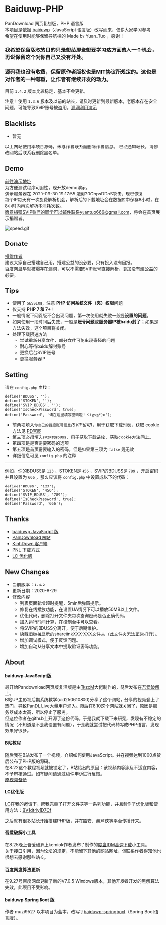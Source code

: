 # Baiduwp-PHP
PanDownload 网页复刻版，PHP 语言版<br/>
本项目是依据 [baiduwp](https://github.com/TkzcM/baiduwp "baiduwp")（JavaScript 语言版）改写而来，仅供大家学习参考<br/>
希望在使用时能够保留导航栏的 Made by Yuan_Tuo ，感谢！

### 我希望保留版权的目的只是想给那些想要学习这方面的人一个机会，再说保留这个对你自己又没有坏处。
### 源码我也没有收费，保留原作者版权也是MIT协议所规定的。这也是对作者的一种尊重，让作者有继续开发的动力。

目前 `1.4.2` 版本比较稳定，基本不会更新。

注意！使用 `1.3.6` 版本及以前的站长，请及时更新到最新版本，老版本存在安全问题，可能导致SVIP账号被盗用。[漏洞利用演示](https://i.loli.net/2020/08/29/hdjEKGzTZBu6yQI.gif)

## Blacklists
- 暂无

以上网站使用本项目源码，未与作者联系而删除作者信息。
已经通知站长，请修改网站后联系我删除黑名单。

## Demo
[前往演示地址](http://imwcr.cn/api/bdwp/)<br />
为方便测试程序可用性，现开放demo演示。<br />
演示服务器在 2020-09-30 19:17:55 遭到20GbpsDDoS攻击，现已恢复<br />
每个IP每天有一次免费解析机会，解析后的下载地址会在数据库中保存8小时，在8小时内再次解析不消耗次数。<br />
愿意捐赠SVIP账号的同学可以邮件联系yuantuo666@gmail.com，将会在首页展示捐赠者。<br />

![speed.gif](https://i.loli.net/2020/10/01/2mEqkClnPev8ORd.gif)

## Donate
[捐赠作者](https://imwcr.cn/?donate)<br />
建议大家自己搭建自己用，搭建公益的没必要，只有投入没有回报。<br />
百度网盘早就被爆存在漏洞，可以不需要SVIP账号直接解析，更加没有建公益的必要。

## Tips
- 使用了 `SESSION`，注意 **PHP 访问系统文件（夹）权限**问题
- 仅支持 **PHP 7 和 7+**！
- 一般情况下网页版不会出现问题，第一次使用就失败一般是**设置的问题**。
- 如果使用一段时间后失效，一般是**账号问题**或**服务器IP被baidu封了**；如果是方法失效，这个项目将关闭。
- 处理下载限速方法
  - 尝试重新分享文件，部分文件可能出现奇怪的问题
  - 耐心等待baidu解封账号
  - 更换后台SVIP账号
  - 更换服务器IP

## Setting
请在 `config.php` 中找：
```
define('BDUSS', '');
define('STOKEN', '');
define('SVIP_BDUSS', '');
define('IsCheckPassword', true);
define('Password', '请在这里填写密码啦！ヾ(≧▽≦*)o');
```
- 前两项填入`你自己的百度账号信息`*(SVIP也可)*，用于获取下载列表，获取 cookie 方法见 [PD官网](https://pandownload.com/faq/cookie.html)
- 第三项必须填入`SVIP的BDUSS`，用于获取下载链接，获取cookie方法同上。
- 第四项是是否需要密码的选项
- 第五项是首页需要输入的密码，但是如果第三项为 `false` 则无效
- 详细信息可见 `config.php` 的注释

---

例如，你的BDUSS是 `123` ，STOKEN是 `456` ，SVIP的BDUSS是 `789` ，开启密码并且设置为 `666` ，那么应该将 `config.php` 中设置成以下的代码：

```
define('BDUSS', '123');
define('STOKEN', '456');
define('SVIP_BDUSS', '789');
define('IsCheckPassword', true);
define('Password', '666');
```

## Thanks
- [baiduwp JavaScript 版](https://github.com/TkzcM/baiduwp "GitHub 项目")
- [PanDownload 网站](https://pandownload.com/ "PanDownload 网站")
- [KinhDown 客户端](https://t.me/kinhdown/ "KinhDown 客户端")
- [PNL 下载方式](https://www.lanzous.com/u/pnl "PNL 下载方式")
- [LC 优化版](https://github.com/lc6464 "LC")

## New Changes
- 当前版本：`1.4.2`
- 更新日期：2020-8-29
- 修改内容
  - 列表页面新增超时提醒，5min后弹窗提示。
  - 修复在线播放功能，在设置UA情况下可以播放50MB以上文件。
  - 优化代码，删除打开文件夹每次查询密码是否正确代码。
  - 加入运行时间计算，在控制台中可以查看。
  - 将SVIP的BDUSS分离开，便于后期维护。
  - 隐藏旧链接显示的sharelinkXXX-XXX文件夹（此文件夹无法正常打开）。
  - 增加调试模式，便于反馈问题。
  - 增加自动从分享文本中提取验证密码功能。

## About
#### baiduwp JavaScript版
最开始Pandownload网页版复活版是由[TkzcM](https://github.com/TkzcM)大佬制作的，随后发布在[吾爱破解](https://www.52pojie.cn/thread-1238874-1-1.html)上。<br/>
B站UP主影视后期系统教学(uid250610800)分享了这个网站，分享的视频登上了热门，导致PanDL.Live大量用户涌入。随后在8.10这个网站就关闭了，原因是服务器成本太高，所以停止了服务。<br/>
但这位作者在github上开源了这份代码，于是我就下载下来研究，发现有不稳定的情况（不知道是不是我设置有问题），于是我就尝试把代码转写成PHP语言，发现效果好很多。

#### B站教程
随后我在B站发布了一个视频，介绍如何使用JavaScript。并在视频达到1000点赞后公布了PHP版的源码。<br/>
在8.22这个教程视频就被锁定了，B站给出的原因：该视频内容涉及不适宜内容，不予审核通过。如有疑问请通过稿件申诉进行反馈。<br/>
[原视频备份](https://v.youku.com/v_show/id_XNDc5MDExMzAyMA====.html)

#### LC优化版
[LC](https://github.com/lc6464 "LC")在我的邀请下，帮我完善了打开文件夹等一系列功能，并且制作了[优化版](https://github.com/lc6464/PanDownload-PHP-Optimized)和使用方法：[BV1dt4y1D7Cf](https://b23.tv/pfUrnp)

之后就有很多站长开始搭建PHP版，并在酷安、葫芦侠等平台传播开来。

#### 吾爱破解小工具
在8.25晚上吾爱破解上kemiok作者发布了制作的[度盘IDM高速下载](https://www.52pojie.cn/thread-1254032-1-1.html)小工具。<br/>
关于接口引用，因为论坛的规定，不能留下其他的网站网址，但联系作者得知他也很想去感谢那些站长。<br/>

#### 百度网盘算法更新
在9.27号百度网盘更新了新的V7.0.5 Windows版本，其他开发者开发的黑解算法失效，此项目不受影响。

#### baiduwp Spring Boot 版
作者 muzi9527 以本项目为蓝本，改写了[baiduwp-springboot](https://github.com/muzi9527/baiduwp-springboot)（Spring Boot语言版）。

